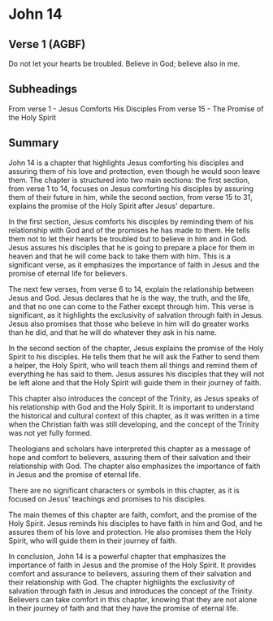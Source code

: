 # John 14

## Verse 1 (AGBF)

Do not let your hearts be troubled. Believe in God; believe also in me.

## Subheadings

From verse 1 - Jesus Comforts His Disciples
From verse 15 - The Promise of the Holy Spirit

## Summary

John 14 is a chapter that highlights Jesus comforting his disciples and assuring them of his love and protection, even though he would soon leave them. The chapter is structured into two main sections: the first section, from verse 1 to 14, focuses on Jesus comforting his disciples by assuring them of their future in him, while the second section, from verse 15 to 31, explains the promise of the Holy Spirit after Jesus' departure.

In the first section, Jesus comforts his disciples by reminding them of his relationship with God and of the promises he has made to them. He tells them not to let their hearts be troubled but to believe in him and in God. Jesus assures his disciples that he is going to prepare a place for them in heaven and that he will come back to take them with him. This is a significant verse, as it emphasizes the importance of faith in Jesus and the promise of eternal life for believers.

The next few verses, from verse 6 to 14, explain the relationship between Jesus and God. Jesus declares that he is the way, the truth, and the life, and that no one can come to the Father except through him. This verse is significant, as it highlights the exclusivity of salvation through faith in Jesus. Jesus also promises that those who believe in him will do greater works than he did, and that he will do whatever they ask in his name.

In the second section of the chapter, Jesus explains the promise of the Holy Spirit to his disciples. He tells them that he will ask the Father to send them a helper, the Holy Spirit, who will teach them all things and remind them of everything he has said to them. Jesus assures his disciples that they will not be left alone and that the Holy Spirit will guide them in their journey of faith.

This chapter also introduces the concept of the Trinity, as Jesus speaks of his relationship with God and the Holy Spirit. It is important to understand the historical and cultural context of this chapter, as it was written in a time when the Christian faith was still developing, and the concept of the Trinity was not yet fully formed.

Theologians and scholars have interpreted this chapter as a message of hope and comfort to believers, assuring them of their salvation and their relationship with God. The chapter also emphasizes the importance of faith in Jesus and the promise of eternal life.

There are no significant characters or symbols in this chapter, as it is focused on Jesus' teachings and promises to his disciples.

The main themes of this chapter are faith, comfort, and the promise of the Holy Spirit. Jesus reminds his disciples to have faith in him and God, and he assures them of his love and protection. He also promises them the Holy Spirit, who will guide them in their journey of faith.

In conclusion, John 14 is a powerful chapter that emphasizes the importance of faith in Jesus and the promise of the Holy Spirit. It provides comfort and assurance to believers, assuring them of their salvation and their relationship with God. The chapter highlights the exclusivity of salvation through faith in Jesus and introduces the concept of the Trinity. Believers can take comfort in this chapter, knowing that they are not alone in their journey of faith and that they have the promise of eternal life.